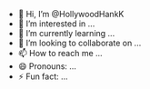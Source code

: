 - 👋 Hi, I’m @HollywoodHankK
- 👀 I’m interested in ...
- 🌱 I’m currently learning ...
- 💞️ I’m looking to collaborate on ...
- 📫 How to reach me ...
- 😄 Pronouns: ...
- ⚡ Fun fact: ...

<!---
HollywoodHankK/HollywoodHankK is a ✨ special ✨ repository because its `README.md` (this file) appears on your GitHub profile.
You can click the Preview link to take a look at your changes.
--->
